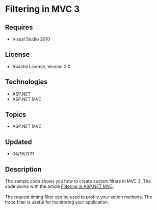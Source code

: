 # Filtering in MVC 3
## Requires
- Visual Studio 2010
## License
- Apache License, Version 2.0
## Technologies
- ASP.NET
- ASP.NET MVC
## Topics
- ASP.NET MVC
## Updated
- 04/18/2011
## Description

<p>The sample code shows you how to create custom filters in MVC 3. The code works with the article
<a href="http://msdn.microsoft.com/en-us/library/gg416513(VS.98).aspx">Filtering in ASP.NET MVC</a>.
<br>
<br>
The request timing filter can be used to profile your action methods. The trace filter is useful for monitoring your application.</p>
